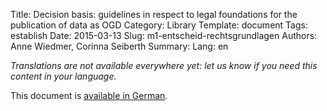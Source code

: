 Title: Decision basis: guidelines in respect to legal foundations for the publication of data as OGD
Category: Library
Template: document
Tags: establish
Date: 2015-03-13
Slug: m1-entscheid-rechtsgrundlagen
Authors: Anne Wiedmer, Corinna Seiberth
Summary:
Lang: en

<em>Translations are not available everywhere yet: let us know if you need this content in your language.</em>

This document is [available in German](/de/library/m1-entscheid-rechtsgrundlagen).
